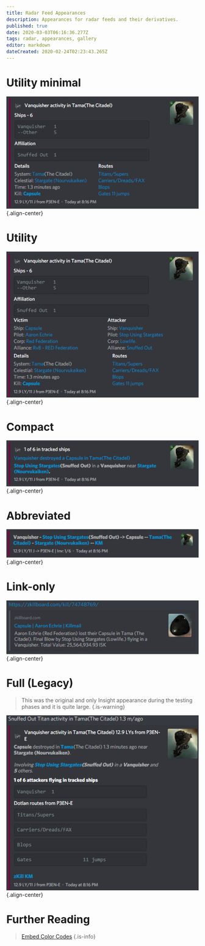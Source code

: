 ```yaml
---
title: Radar Feed Appearances
description: Appearances for radar feeds and their derivatives.
published: true
date: 2020-03-03T06:16:36.277Z
tags: radar, appearances, gallery
editor: markdown
dateCreated: 2020-02-24T02:23:43.265Z
---
```


# Utility minimal
![radar_utility_minimal.png](/radar_utility_minimal.png){.align-center}

# Utility
![radar_utility.png](/radar_utility.png){.align-center}

# Compact
![radar_compact.png](/radar_compact.png){.align-center}

# Abbreviated
![radar_abbreviated.png](/radar_abbreviated.png){.align-center}

# Link-only
![radar_link.png](/radar_link.png){.align-center}

# Full (Legacy)
> This was the original and only Insight appearance during the testing phases and it is quite large.
{.is-warning}

![radar_legacy.png](/radar_legacy.png){.align-center}

# Further Reading
> [Embed Color Codes](/botcolorcodes#radar-and-proximity-feeds)
{.is-info}